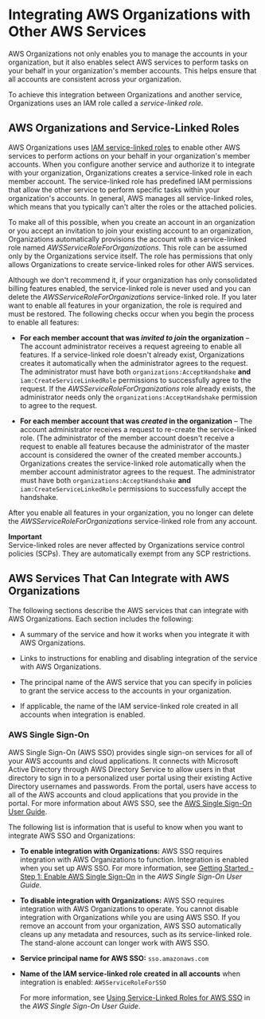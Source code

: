 # Integrating AWS Organizations with Other AWS Services<a name="orgs_integrate_services"></a>

AWS Organizations not only enables you to manage the accounts in your organization, but it also enables select AWS services to perform tasks on your behalf in your organization's member accounts\. This helps ensure that all accounts are consistent across your organization\. 

To achieve this integration between Organizations and another service, Organizations uses an IAM role called a *service\-linked role*\. 

## AWS Organizations and Service\-Linked Roles<a name="orgs_integrate_services-using_slrs"></a>

AWS Organizations uses [IAM service\-linked roles](http://aws.amazon.com/blogs/security/introducing-an-easier-way-to-delegate-permissions-to-aws-services-service-linked-roles/) to enable other AWS services to perform actions on your behalf in your organization's member accounts\. When you configure another service and authorize it to integrate with your organization, Organizations creates a service\-linked role in each member account\. The service\-linked role has predefined IAM permissions that allow the other service to perform specific tasks within your organization's accounts\. In general, AWS manages all service\-linked roles, which means that you typically can't alter the roles or the attached policies\. 

To make all of this possible, when you create an account in an organization or you accept an invitation to join your existing account to an organization, Organizations automatically provisions the account with a service\-linked role named *AWSServiceRoleForOrganizations*\. This role can be assumed only by the Organizations service itself\. The role has permissions that only allows Organizations to create service\-linked roles for other AWS services\. 

Although we don't recommend it, if your organization has only consolidated billing features enabled, the service\-linked role is never used and you can delete the *AWSServiceRoleForOrganizations* service\-linked role\. If you later want to enable all features in your organization, the role is required and must be restored\. The following checks occur when you begin the process to enable all features:

+ **For each member account that was *invited to join* the organization** – The account administrator receives a request agreeing to enable all features\. If a service\-linked role doesn't already exist, Organizations creates it automatically when the administrator agrees to the request\. The administrator must have both `organizations:AcceptHandshake` **and** `iam:CreateServiceLinkedRole` permissions to successfully agree to the request\. If the *AWSServiceRoleForOrganizations* role already exists, the administrator needs only the `organizations:AcceptHandshake` permission to agree to the request\.

+ **For each member account that was *created* in the organization** – The account administrator receives a request to re\-create the service\-linked role\. \(The administrator of the member account doesn't receive a request to enable all features because the administrator of the master account is considered the owner of the created member accounts\.\) Organizations creates the service\-linked role automatically when the member account administrator agrees to the request\. The administrator must have both `organizations:AcceptHandshake` **and** `iam:CreateServiceLinkedRole` permissions to successfully accept the handshake\.

After you enable all features in your organization, you no longer can delete the *AWSServiceRoleForOrganizations* service\-linked role from any account\.

**Important**  
Service\-linked roles are never affected by Organizations service control policies \(SCPs\)\. They are automatically exempt from any SCP restrictions\.

## AWS Services That Can Integrate with AWS Organizations<a name="services-that-can-integrate"></a>

The following sections describe the AWS services that can integrate with AWS Organizations\. Each section includes the following:

+ A summary of the service and how it works when you integrate it with AWS Organizations\.

+ Links to instructions for enabling and disabling integration of the service with AWS Organizations\.

+ The principal name of the AWS service that you can specify in policies to grant the service access to the accounts in your organization\. 

+ If applicable, the name of the IAM service\-linked role created in all accounts when integration is enabled\.

### AWS Single Sign\-On<a name="services-that-can-integrate-peregrine"></a>

AWS Single Sign\-On \(AWS SSO\) provides single sign\-on services for all of your AWS accounts and cloud applications\. It connects with Microsoft Active Directory through AWS Directory Service to allow users in that directory to sign in to a personalized user portal using their existing Active Directory usernames and passwords\. From the portal, users have access to all of the AWS accounts and cloud applications that you provide in the portal\. For more information about AWS SSO, see the [AWS Single Sign\-On User Guide](http://docs.aws.amazon.com/singlesignon/latest/userguide/)\.

The following list is information that is useful to know when you want to integrate AWS SSO and Organizations:

+ **To enable integration with Organizations:** AWS SSO requires integration with AWS Organizations to function\. Integration is enabled when you set up AWS SSO\. For more information, see [Getting Started \- Step 1: Enable AWS Single Sign\-On](http://docs.aws.amazon.com/singlesignon/latest/userguide/step1.html) in the *AWS Single Sign\-On User Guide*\.

+ **To disable integration with Organizations:** AWS SSO requires integration with AWS Organizations to operate\. You cannot disable integration with Organizations while you are using AWS SSO\. If you remove an account from your organization, AWS SSO automatically cleans up any metadata and resources, such as its service\-linked role\. The stand\-alone account can longer work with AWS SSO\.

+ **Service principal name for AWS SSO:** `sso.amazonaws.com`

+ **Name of the IAM service\-linked role created in all accounts** when integration is enabled: `AWSServiceRoleForSSO`

  For more information, see [Using Service\-Linked Roles for AWS SSO](http://docs.aws.amazon.com/singlesignon/latest/userguide/using-service-linked-roles.html) in the *AWS Single Sign\-On User Guide*\.